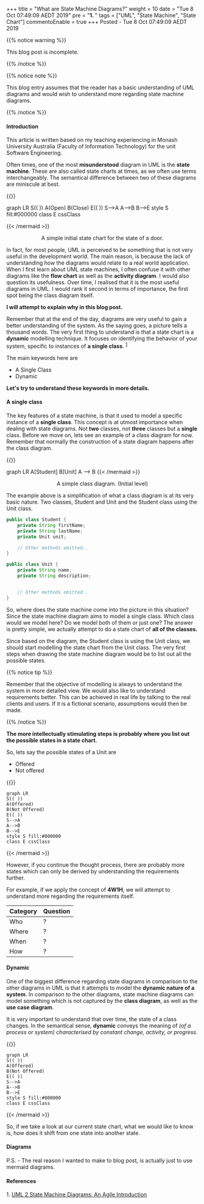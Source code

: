 +++
title = "What are State Machine Diagrams?"
weight = 10
date =  "Tue  8 Oct 07:49:09 AEDT 2019"
pre = "<b>1. </b>"
tags = ["UML", "State Machine", "State Chart"]
commentoEnable = true
+++
Posted - Tue  8 Oct 07:49:09 AEDT 2019

{{% notice warning %}}

This blog post is incomplete.

{{% /notice %}}

{{% notice note %}}

This blog entry assumes that the reader has a basic understanding of UML diagrams and would wish to understand more regarding state machine diagrams.

{{% /notice %}}

#### Introduction

This article is written based on my teaching experiencing in Monash University Australia (Faculty of Information Technology) for the unit Software Engineering.

Often times, one of the most **misunderstood** diagram in UML is the **state machine**. These are also called state charts at times, as we often use terms interchangeably. The semantical difference between two of these diagrams are miniscule at best.

<!-- https://stackoverflow.com/questions/8193675/draw-a-hollow-circle-in-svg -->
<style>
    .cssClass > circle {
        fill:black !important;
        stroke:gray !important;
        stroke-width:3 !important;
     }    
</style>

{{<mermaid align="center">}}

graph LR
S(( ))
A(Open)
B(Close)
E(( ))
S-->A
A-->B
B-->E
style S fill:#000000
class E cssClass

{{< /mermaid >}}

<p align="center">A simple initial state chart for the state of a door.</p>


In fact, for most people, UML is perceived to be something that is not very useful in the development world. The main reason, is because the lack of understanding how the diagrams would relate to a real world application. When I first learn about UML state machines, I often confuse it with other diagrams like the **flow chart** as well as the **activity diagram**. I would also question its usefulness. Over time, I realised that it is the most useful diagrams in UML. I would rank it second in terms of importance, the first spot being the class diagram itself.

**I will attempt to explain why in this blog post.**

Remember that at the end of the day, diagrams are very useful to gain a better understanding of the system. As the saying goes, a picture tells a thousand words. The very first thing to understand is that a state chart is a **dynamic** modelling technique. It focuses on identifying the behavior of your system, specific to instances of **a single class**. <sup>[1](#1)</sup>

The main keywords here are

- A Single Class
- Dynamic

**Let's try to understand these keywords in more details.**

#### A single class

The key features of a state machine, is that it used to model a specific instance of a **single class**. This concept is at utmost importance when dealing with state diagrams. Not **two** classes, not **three** classes but a **single** class. Before we move on, lets see an example of a class diagram for now. Remember that normally the construction of a state diagram happens after the class diagram.

{{<mermaid align="center">}}

graph LR
A[Student]
B[Unit]
A --> B
{{< /mermaid >}}

<p align="center">A simple class diagram. (Initial level)</p>

The example above is a simplification of what a class diagram is at its very basic nature. Two classes, Student and Unit and the Student class using the Unit class.

```java
public class Student {
    private String firstName;
    private String lastName;
    private Unit unit;

    // Other methods omitted..
}
```

```java
public class Unit {
    private String name;
    private String description;


    // Other methods omitted..
}
```

So, where does the state machine come into the picture in this situation? Since the state machine diagram aims to model a single class. Which class would we model here? Do we model both of them or just one? The answer is pretty simple, we actually attempt to do a state chart of **all of the classes.**

Since based on the diagram, the Student class is using the Unit class, we should start modelling the state chart from the Unit class. The very first steps when drawing the state machine diagram would be to list out all the possible states.

{{% notice tip %}}

Remember that the objective of modelling is always to understand the system in more detailed view. We would also like to understand requirements better. This can be achieved in real life by talking to the real clients and users. If it is a fictional scenario, assumptions would then be made.

{{% /notice %}}

**The more intellectually stimulating steps is probably where you list out the possible states in a state chart.**

So, lets say the possible states of a Unit are

- Offered
- Not offered

{{<mermaid align="center">}}

    graph LR
    S(( ))
    A(Offered)
    B(Not Offered)
    E(( ))
    S-->A
    A-->B
    B-->E
    style S fill:#000000
    class E cssClass

{{< /mermaid >}}

However, if you continue the thought process, there are probably more states which can only be derived by understanding the requirements further.

For example, if we apply the concept of **4W1H**, we will attempt to understand more regarding the requirements itself.

| Category | Question |
| -------- | ------ |
| Who      | ?      |
| Where    | ?      |
| When     | ?      |
| How      | ?      |




#### Dynamic

One of the biggest difference regarding state diagrams in comparison to the other diagrams in UML is that it attempts to model the **dynamic nature of a system**. In comparison to the other diagrams, state machine diagrams can model something which is not captured by the **class diagram**, as well as the **use case diagram**.

It is very important to understand that over time, the state of a class changes. In the semantical sense, **dynamic** conveys the meaning of _(of a process or system) characterised by constant change, activity, or progress_.

{{<mermaid align="center">}}

    graph LR
    S(( ))
    A(Offered)
    B(Not Offered)
    E(( ))
    S-->A
    A-->B
    B-->E
    style S fill:#000000
    class E cssClass

{{< /mermaid >}}

So, if we take a look at our current state chart, what we would like to know is, how does it shift from one state into another state.

#### Diagrams

P.S. - The real reason I wanted to make to blog post, is actually just to use mermaid diagrams.

#### References

<a name="1">1</a>. [UML 2 State Machine Diagrams: An Agile Introduction](http://www.agilemodeling.com/artifacts/stateMachineDiagram.htm)
